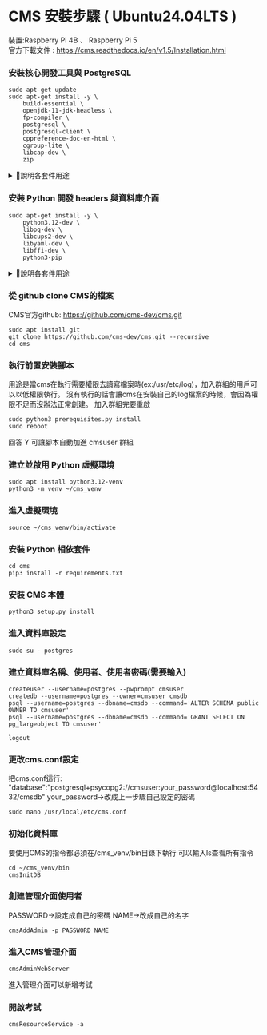 # CMS 安裝步驟 ( Ubuntu24.04LTS )
裝置:Raspberry Pi 4B 、 Raspberry Pi 5  
官方下載文件 : https://cms.readthedocs.io/en/v1.5/Installation.html
### 安裝核心開發工具與 PostgreSQL
```
sudo apt-get update
sudo apt-get install -y \
    build-essential \
    openjdk-11-jdk-headless \
    fp-compiler \
    postgresql \
    postgresql-client \
    cppreference-doc-en-html \
    cgroup-lite \
    libcap-dev \
    zip
```
<details>
    <summary>📂說明各套件用途</summary>
    
```
build-essential            # GNU C/C++ 編譯工具集合（gcc、g++、make 等），用於編譯原始碼和建置 C/C++ 程式。 
openjdk-11-jdk-headless    # Java 11 開發環境（不含圖形介面支援），提供 javac、java 等命令，用於編譯並執行 Java 應用程式。 
fp-compiler                # Free Pascal 編譯器，支援編譯 Pascal 語言程式，常用於競賽或教學環境。 
postgresql                 # PostgreSQL 資料庫伺服器，提供關聯式資料庫服務，用於儲存和管理應用程式資料。 
postgresql-client          # PostgreSQL 客戶端工具（如 psql），用於遠端或本地連線、查詢和管理 PostgreSQL 資料庫。 
cppreference-doc-en-html   # C/C++ 標準函式庫參考文件（HTML 格式），方便在離線環境下查閱 C++ 標準庫 API。 
cgroup-lite                # 簡化版 cgroup v2 管理程式，用於在 Linux 上做資源（CPU、記憶體、I/O）限制與隔離。 
libcap-dev                 # 權限能力（capabilities）程式庫開發頭檔，讓程式可使用細粒度的 Linux 能力管理功能。 
zip                        # 檔案壓縮工具，用於將多個檔案或目錄打包並壓縮成 .zip 格式。 
```
</details>

### 安裝 Python 開發 headers 與資料庫介面
```
sudo apt-get install -y \
    python3.12-dev \
    libpq-dev \
    libcups2-dev \
    libyaml-dev \
    libffi-dev \
    python3-pip
```
<details>
    <summary>📂說明各套件用途</summary>
    
```
python3.12-dev    # Python 3.12 的開發套件，包含標頭檔與靜態庫，用於編譯需呼叫 Python C API 的擴充模組。 
libpq-dev         # PostgreSQL 客戶端開發庫，提供 libpq API 與標頭，讓程式能編譯並連接到 PostgreSQL 資料庫。 
libcups2-dev      # CUPS（Common UNIX Printing System）開發套件，包含列印伺服器與列印驅動程式的標頭與函式庫，用於開發列印功能。 
libyaml-dev       # YAML 解析器開發套件，提供 libyaml 函式庫與標頭，讓程式能讀寫 YAML 格式檔案。 
libffi-dev        # FFI（Foreign Function Interface） 開發套件，包含標頭與靜態庫，允許在執行期呼叫動態載入的 C 函式，常用於 Python、Ruby 等語言擴充。 
python3-pip       # Python 3 的套件管理工具 pip，用於安裝、升級與管理 Python 第三方套件。 
 
```
</details>

### 從 github clone CMS的檔案
CMS官方github: https://github.com/cms-dev/cms.git
```
sudo apt install git
git clone https://github.com/cms-dev/cms.git --recursive
cd cms
```
### 執行前置安裝腳本
用途是當cms在執行需要權限去讀寫檔案時(ex:/usr/etc/log)，加入群組的用戶可以以低權限執行。
沒有執行的話會讓cms在安裝自己的log檔案的時候，會因為權限不足而沒辦法正常創建。
加入群組完要重啟
```
sudo python3 prerequisites.py install
sudo reboot
```
回答 Y 可讓腳本自動加進 cmsuser 群組
### 建立並啟用 Python 虛擬環境
```
sudo apt install python3.12-venv
python3 -m venv ~/cms_venv
```
### 進入虛擬環境
```
source ~/cms_venv/bin/activate
```
### 安裝 Python 相依套件
```
cd cms
pip3 install -r requirements.txt
```
### 安裝 CMS 本體
```
python3 setup.py install
```
### 進入資料庫設定
```
sudo su - postgres
```
### 建立資料庫名稱、使用者、使用者密碼(需要輸入)
```
createuser --username=postgres --pwprompt cmsuser
createdb --username=postgres --owner=cmsuser cmsdb
psql --username=postgres --dbname=cmsdb --command='ALTER SCHEMA public OWNER TO cmsuser'
psql --username=postgres --dbname=cmsdb --command='GRANT SELECT ON pg_largeobject TO cmsuser'

logout
```
### 更改cms.conf設定
把cms.conf這行:
"database":"postgresql+psycopg2://cmsuser:your_password@localhost:5432/cmsdb"
your_password->改成上一步驟自己設定的密碼
```
sudo nano /usr/local/etc/cms.conf
```
### 初始化資料庫
要使用CMS的指令都必須在/cms_venv/bin目錄下執行
可以輸入ls查看所有指令
```
cd ~/cms_venv/bin
cmsInitDB
```
### 創建管理介面使用者
PASSWORD->設定成自己的密碼
NAME->改成自己的名字
```
cmsAddAdmin -p PASSWORD NAME
```
### 進入CMS管理介面
```
cmsAdminWebServer
```
進入管理介面可以新增考試
### 開啟考試
```
cmsResourceService -a
```

